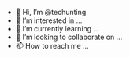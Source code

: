 - 👋 Hi, I’m @techunting
- 👀 I’m interested in ...
- 🌱 I’m currently learning ...
- 💞️ I’m looking to collaborate on ...
- 📫 How to reach me ...

<!---
techunting/techunting is a ✨ special ✨ repository because its `README.md` (this file) appears on your GitHub profile.
You can click the Preview link to take a look at your changes.
--->
